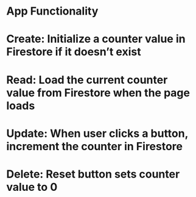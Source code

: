 # App Functionality

# Create: Initialize a counter value in Firestore if it doesn’t exist
# Read: Load the current counter value from Firestore when the page loads
# Update: When user clicks a button, increment the counter in Firestore
# Delete: Reset button sets counter value to 0


